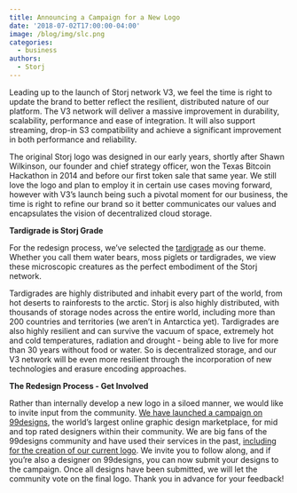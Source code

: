 ```yaml
---
title: Announcing a Campaign for a New Logo
date: '2018-07-02T17:00:00-04:00'
image: /blog/img/slc.png
categories:
  - business
authors:
  - Storj
---
```

Leading up to the launch of Storj network V3, we feel the time is right to update the brand to better reflect the resilient, distributed nature of our platform. The V3 network will deliver a massive improvement in durability, scalability, performance and ease of integration. It will also support streaming, drop-in S3 compatibility and achieve a significant improvement in both performance and reliability.

<!--more-->

The original Storj logo was designed in our early years, shortly after Shawn Wilkinson, our founder and chief strategy officer, won the Texas Bitcoin Hackathon in 2014 and before our first token sale that same year. We still love the logo and plan to employ it in certain use cases moving forward, however with V3’s launch being such a pivotal moment for our business, the time is right to refine our brand so it better communicates our values and encapsulates the vision of decentralized cloud storage.

**Tardigrade is Storj Grade**

For the redesign process, we’ve selected the [tardigrade](https://en.wikipedia.org/wiki/Tardigrade) as our theme. Whether you call them water bears, moss piglets or tardigrades, we view these microscopic creatures as the perfect embodiment of the Storj network.

Tardigrades are highly distributed and inhabit every part of the world, from hot deserts to rainforests to the arctic. Storj is also highly distributed, with thousands of storage nodes across the entire world, including more than 200 countries and territories (we aren’t in Antarctica yet). Tardigrades are also highly resilient and can survive the vacuum of space, extremely hot and cold temperatures, radiation and drought - being able to live for more than 30 years without food or water. So is decentralized storage, and our V3 network will be even more resilient through the incorporation of new technologies and erasure encoding approaches.  

**The Redesign Process - Get Involved**

Rather than internally develop a new logo in a siloed manner, we would like to invite input from the community. [We have launched a campaign on 99designs](https://99designs.com/logo-design/contests/design-logo-large-decentralized-cloud-storage-provider-835757/entries), the world’s largest online graphic design marketplace, for mid and top rated designers within their community. We are big fans of the 99designs community and have used their services in the past, [including for the creation of our current logo](https://99designs.com/logo-design/contests/storj-decentralized-cloud-solutions-logo-267190). We invite you to follow along, and if you’re also a designer on 99designs, you can now submit your designs to the campaign. Once all designs have been submitted, we will let the community vote on the final logo. Thank you in advance for your feedback!
